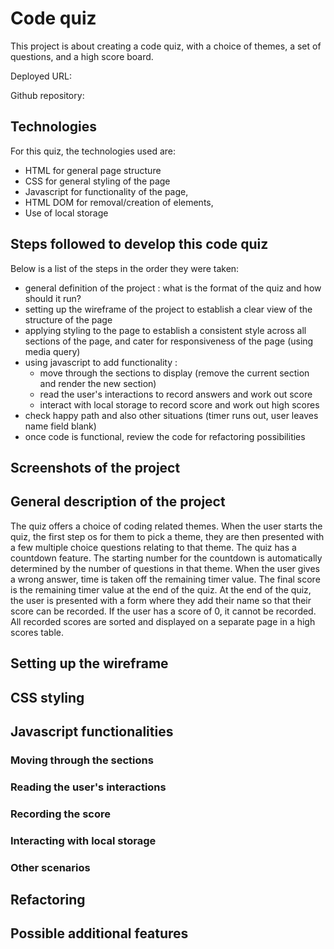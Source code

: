 # Code quiz

This project is about creating a code quiz, with a choice of themes, a set of questions, and a high score board.

Deployed URL:

Github repository:

## Technologies

For this quiz, the technologies used are:

- HTML for general page structure
- CSS for general styling of the page
- Javascript for functionality of the page,
- HTML DOM for removal/creation of elements,
- Use of local storage

## Steps followed to develop this code quiz

Below is a list of the steps in the order they were taken:

- general definition of the project : what is the format of the quiz and how should it run?
- setting up the wireframe of the project to establish a clear view of the structure of the page
- applying styling to the page to establish a consistent style across all sections of the page, and cater for responsiveness of the page (using media query)
- using javascript to add functionality :
  - move through the sections to display (remove the current section and render the new section)
  - read the user's interactions to record answers and work out score
  - interact with local storage to record score and work out high scores
- check happy path and also other situations (timer runs out, user leaves name field blank)
- once code is functional, review the code for refactoring possibilities

## Screenshots of the project

## General description of the project

The quiz offers a choice of coding related themes. When the user starts the quiz, the first step os for them to pick a theme, they are then presented with a few multiple choice questions relating to that theme.
The quiz has a countdown feature. The starting number for the countdown is automatically determined by the number of questions in that theme. When the user gives a wrong answer, time is taken off the remaining timer value. The final score is the remaining timer value at the end of the quiz. At the end of the quiz, the user is presented with a form where they add their name so that their score can be recorded. If the user has a score of 0, it cannot be recorded. All recorded scores are sorted and displayed on a separate page in a high scores table.

## Setting up the wireframe

## CSS styling

## Javascript functionalities

### Moving through the sections

### Reading the user's interactions

### Recording the score

### Interacting with local storage

### Other scenarios

## Refactoring

## Possible additional features
